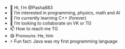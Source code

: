 - 👋 Hi, I’m @Pasha883
- 👀 I’m interested in programming, physics, math and AI
- 🌱 I’m currently learning C++ (forever)
- 💞️ I’m looking to collaborate on VK or TG
- 📫 How to reach me TG
- 😄 Pronouns: He, him
- ⚡ Fun fact: Java was my first programming language

<!---
Pasha883/Pasha883 is a ✨ special ✨ repository because its `README.md` (this file) appears on your GitHub profile.
You can click the Preview link to take a look at your changes.
--->
